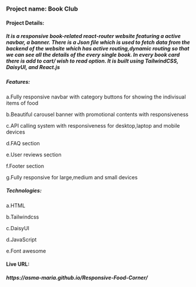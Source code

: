 <h3 >Project name: Book Club</h3>
<h4>Project Details:</h4>
<h5>It is a responsive book-related react-router website featuring  a active navbar, a banner. There is a Json file which is used to fetch data from the backend of the website  which has active routing,dynamic routing so that we can see all the details of the every single book. In every book card there is add to cart/ wish to read option. It is built using  TailwindCSS, DaisyUI, and React.js</h5>
<h5>Features: </h5>
<p> a.Fully responsive navbar with category buttons for showing the indivisual items of food</p> 
 <p> b.Beautiful carousel banner with promotional contents with responsiveness</p>
 <p>c.API calling system with responsiveness for desktop,laptop and mobile devices</p>
 <p> d.FAQ section </p>
 <p>e.User reviews section</p>
 <p>f.Footer section </p>
 <p>g.Fully responsive for large,medium and small devices</p>

 <h5>Technologies: </h5>
<p> a.HTML</p> 
 <p> b.Tailwindcss</p>
 <p>c.DaisyUI</p>
 <p> d.JavaScript</p>
 <p>e.Font awesome </p>

 <h4>Live URL:</h4>
 <h5>https://asma-maria.github.io/Responsive-Food-Corner/</h5>
 

